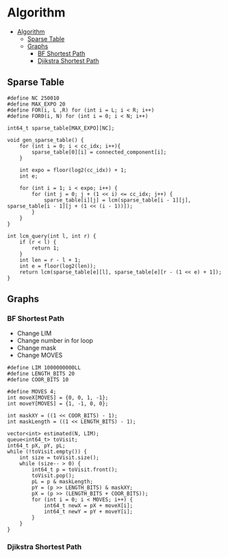 # Algorithm 

<!-- TOC start (generated with https://github.com/derlin/bitdowntoc) -->

- [Algorithm](#algorithm)
  - [Sparse Table](#sparse-table)
  - [Graphs](#graphs)
    - [BF Shortest Path](#bf-shortest-path)
    - [Djikstra Shortest Path](#djikstra-shortest-path)

<!-- TOC end -->

<!-- TOC --><a name="sparse-table"></a>
## Sparse Table
```
#define NC 250010
#define MAX_EXPO 20
#define FOR(i, L ,R) for (int i = L; i < R; i++)
#define FOR0(i, N) for (int i = 0; i < N; i++)

int64_t sparse_table[MAX_EXPO][NC];

void gen_sparse_table() {
    for (int i = 0; i < cc_idx; i++){
        sparse_table[0][i] = connected_component[i];
    }

    int expo = floor(log2(cc_idx)) + 1;
    int e;

    for (int i = 1; i < expo; i++) {
        for (int j = 0; j + (1 << i) <= cc_idx; j++) {
            sparse_table[i][j] = lcm(sparse_table[i - 1][j], sparse_table[i - 1][j + (1 << (i - 1))]);
        }
    }
}

int lcm_query(int l, int r) {
    if (r < l) {
        return 1;
    }
    int len = r - l + 1;
    int e = floor(log2(len));
    return lcm(sparse_table[e][l], sparse_table[e][r - (1 << e) + 1]);
}
```

<!-- TOC --><a name="graphs"></a>
## Graphs

<!-- TOC --><a name="bf-shortest-path"></a>
### BF Shortest Path

- Change LIM
- Change number in for loop
- Change mask
- Change MOVES

```
#define LIM 1000000000LL
#define LENGTH_BITS 20
#define COOR_BITS 10

#define MOVES 4;
int moveX[MOVES] = {0, 0, 1, -1};
int moveY[MOVES] = {1, -1, 0, 0};

int maskXY = ((1 << COOR_BITS) - 1);
int maskLength = ((1 << LENGTH_BITS) - 1);

vector<int> estimated(N, LIM);
queue<int64_t> toVisit;
int64_t pX, pY, pL;
while (!toVisit.empty()) {
    int size = toVisit.size();
    while (size-- > 0) {
        int64_t p = toVisit.front();
        toVisit.pop();
        pL = p & maskLength;
        pY = (p >> LENGTH_BITS) & maskXY;
        pX = (p >> (LENGTH_BITS + COOR_BITS)); 
        for (int i = 0; i < MOVES; i++) {
            int64_t newX = pX + moveX[i];
            int64_t newY = pY + moveY[i];
        }
    }
}
```

<!-- TOC --><a name="djikstra-shortest-path"></a>
### Djikstra Shortest Path